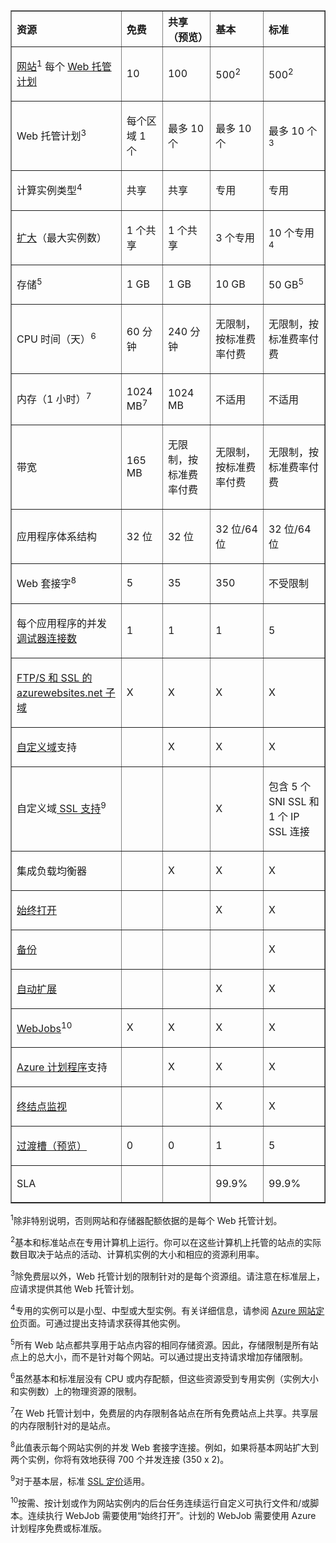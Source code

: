 <table cellspacing="0" border="1">
<tr>
   <th align="left" valign="middle">资源</th>
   <th align="left" valign="middle">免费</th>
   <th align="left" valign="middle">共享（预览）</th>
   <th align="left" valign="middle">基本</th>
   <th align="left" valign="middle">标准</th>
</tr>
<tr>
   <td valign="middle"><p><a href="http://azure.microsoft.com/documentation/services/web-sites/">网站</a><sup>1</sup> 每个 <a href="http://azure.microsoft.com/documentation/articles/web-sites-web-hosting-plan-overview/">Web 托管计划</a></p></td>
   <td valign="middle"><p>10</p></td>
   <td valign="middle"><p>100</p></td>
   <td valign="middle"><p>500<sup>2</sup></p></td>
   <td valign="middle"><p>500<sup>2</sup></p></td>
</tr>
<tr>
   <td valign="middle"><p>Web 托管计划</a><sup>3</sup></p></td>
   <td valign="middle"><p>每个区域 1 个</p></td>
   <td valign="middle"><p>最多 10 个</p></td>
   <td valign="middle"><p>最多 10 个</p></td>
   <td valign="middle"><p>最多 10 个<sup>3</sup></p></td>
</tr>
<tr>
   <td valign="middle"><p>计算实例类型<sup>4</sup></p></td>
   <td valign="middle"><p>共享</p></td>
   <td valign="middle"><p>共享</p></td>
   <td valign="middle"><p>专用</p></td>
   <td valign="middle"><p>专用</p></td>
</tr>
<tr>
   <td valign="middle"><p><a href="http://azure.microsoft.com/documentation/articles/web-sites-scale/">扩大</a>（最大实例数）</p></td>
   <td valign="middle"><p>1 个共享</p></td>
   <td valign="middle"><p>1 个共享</p></td>
   <td valign="middle"><p>3 个专用</p></td>
   <td valign="middle"><p>10 个专用<sup>4</sup></p></td>
</tr>
<tr>
   <td valign="middle"><p>存储<sup>5</sup></p></td>
   <td valign="middle"><p>1 GB</p></td>
   <td valign="middle"><p>1 GB</p></td>
   <td valign="middle"><p>10 GB</p></td>
   <td valign="middle"><p>50 GB<sup>5</sup></p></td>
</tr>
<tr>
   <td valign="middle"><p>CPU 时间（天）<sup>6</sup></p></td>
   <td valign="middle"><p>60 分钟</p></td>
   <td valign="middle"><p>240 分钟</p></td>
   <td valign="middle"><p>无限制，按标准费率付费</p></td>
   <td valign="middle"><p>无限制，按标准费率付费</p></td>
</tr>
<tr>
   <td valign="middle"><p>内存（1 小时）<sup>7</sup></p></td>
   <td valign="middle"><p>1024 MB<sup>7</sup></p></td>
   <td valign="middle"><p>1024 MB</p></td>
   <td valign="middle"><p>不适用</p></td>
   <td valign="middle"><p>不适用</p></td>
</tr>
<tr>
   <td valign="middle"><p>带宽</p></td>
   <td valign="middle"><p>165 MB</p></td>
   <td valign="middle"><p>无限制，按标准费率付费</p></td>
   <td valign="middle"><p>无限制，按标准费率付费</p></td>
   <td valign="middle"><p>无限制，按标准费率付费</p></td>
</tr><tr>
   <td valign="middle"><p>应用程序体系结构</p></td>
   <td valign="middle"><p>32 位</p></td>
   <td valign="middle"><p>32 位</p></td>
   <td valign="middle"><p>32 位/64 位</p></td>
   <td valign="middle"><p>32 位/64 位</p></td>
</tr>
<tr>
   <td valign="middle"><p>Web 套接字<sup>8</sup></p></td>
   <td valign="middle"><p>5</p></td>
   <td valign="middle"><p>35</p></td>
   <td valign="middle"><p>350</p></td>
   <td valign="middle"><p>不受限制</p></td>
</tr><tr>
   <td valign="middle"><p>每个应用程序的并发<a href="http://azure.microsoft.com/documentation/articles/web-sites-dotnet-troubleshoot-visual-studio/">调试器连接数</a></p></td>
   <td valign="middle"><p>1</p></td>
   <td valign="middle"><p>1</p></td>
   <td valign="middle"><p>1</p></td>
   <td valign="middle"><p>5</p></td>
</tr><tr>
   <td valign="middle"><p><a href="http://azure.microsoft.com/documentation/articles/web-sites-configure-ssl-certificate/">FTP/S 和 SSL 的 azurewebsites.net 子域</a></p></td>
   <td valign="middle"><p>X</p></td>
   <td valign="middle"><p>X</p></td>
   <td valign="middle"><p>X</p></td>
   <td valign="middle"><p>X</p></td>
</tr><tr>
   <td valign="middle"><p><a href="http://azure.microsoft.com/documentation/articles/web-sites-custom-domain-name/">自定义域</a>支持</p></td>
   <td valign="middle"><p></p></td>
   <td valign="middle"><p>X</p></td>
   <td valign="middle"><p>X</p></td>
   <td valign="middle"><p>X</p></td>
</tr><tr>
   <td valign="middle"><p>自定义域<a href="http://azure.microsoft.com/documentation/articles/web-sites-configure-ssl-certificate/"> SSL 支持</a><sup>9</sup></p></td>
   <td valign="middle"><p></p></td>
   <td valign="middle"><p></p></td>
   <td valign="middle"><p>X</p></td>
   <td valign="middle"><p>包含 5 个 SNI SSL 和 1 个 IP SSL 连接</p></td>
</tr><tr>
   <td valign="middle"><p>集成负载均衡器</p></td>
   <td valign="middle"><p></p></td>
   <td valign="middle"><p>X</p></td>
   <td valign="middle"><p>X</p></td>
   <td valign="middle"><p>X</p></td>
</tr><tr>
   <td valign="middle"><p><a href="http://azure.microsoft.com/documentation/articles/web-sites-configure/">始终打开</a></p></td>
   <td valign="middle"><p></p></td>
   <td valign="middle"><p></p></td>
   <td valign="middle"><p>X</p></td>
   <td valign="middle"><p>X</p></td>
</tr>
<tr>
   <td valign="middle"><p><a href="http://azure.microsoft.com/documentation/articles/web-sites-backup/">备份</a></p></td>
   <td valign="middle"><p></p></td>
   <td valign="middle"><p></p></td>
   <td valign="middle"><p></p></td>
   <td valign="middle"><p>X</p></td>
</tr><tr>
   <td valign="middle"><p><a href="http://azure.microsoft.com/documentation/articles/web-sites-scale/">自动扩展</a></p></td>
   <td valign="middle"><p></p></td>
   <td valign="middle"><p></p></td>
   <td valign="middle"><p>X</p></td>
   <td valign="middle"><p>X</p></td>
</tr><tr>
   <td valign="middle"><p><a href="http://azure.microsoft.com/documentation/articles/web-sites-create-web-jobs/">WebJobs</a><sup>10</sup></p></td>
   <td valign="middle"><p>X</p></td>
   <td valign="middle"><p>X</p></td>
   <td valign="middle"><p>X</p></td>
   <td valign="middle"><p>X</p></td>
</tr>
<tr>
   <td valign="middle"><p><a href="http://azure.microsoft.com/services/scheduler/">Azure 计划程序</a>支持</p></td>
   <td valign="middle"><p></p></td>
   <td valign="middle"><p>X</p></td>
   <td valign="middle"><p>X</p></td>
   <td valign="middle"><p>X</p></td>
</tr><tr>
   <td valign="middle"><p><a href="http://azure.microsoft.com/documentation/articles/web-sites-monitor/">终结点监视</a></p></td>
   <td valign="middle"><p></p></td>
   <td valign="middle"><p></p></td>
   <td valign="middle"><p>X</p></td>
   <td valign="middle"><p>X</p></td>
</tr>
<tr>
   <td valign="middle"><p><a href="http://azure.microsoft.com/documentation/articles/web-sites-staged-publishing/">过渡槽（预览）</a></p></td>
   <td valign="middle"><p>0</p></td>
   <td valign="middle"><p>0</p></td>
   <td valign="middle"><p>1</p></td>
   <td valign="middle"><p>5</p></td>
</tr>
<tr>
   <td valign="middle"><p>SLA</p></td>
   <td valign="middle"><p></p></td>
   <td valign="middle"><p></p></td>
   <td valign="middle"><p>99.9%</p></td>
   <td valign="middle"><p>99.9%</p></td>
</tr>
</table>

<sup>1</sup>除非特别说明，否则网站和存储器配额依据的是每个 Web 托管计划。

<sup>2</sup>基本和标准站点在专用计算机上运行。你可以在这些计算机上托管的站点的实际数目取决于站点的活动、计算机实例的大小和相应的资源利用率。

<sup>3</sup>除免费层以外，Web 托管计划的限制针对的是每个资源组。请注意在标准层上，应请求提供其他 Web 托管计划。

<sup>4</sup>专用的实例可以是小型、中型或大型实例。有关详细信息，请参阅 [Azure 网站定价][websitespricing]页面。可通过提出支持请求获得其他实例。

<sup>5</sup>所有 Web 站点都共享用于站点内容的相同存储资源。因此，存储限制是所有站点上的总大小，而不是针对每个网站。可以通过提出支持请求增加存储限制。

<sup>6</sup>虽然基本和标准层没有 CPU 或内存配额，但这些资源受到专用实例（实例大小和实例数）上的物理资源的限制。

<sup>7</sup>在 Web 托管计划中，免费层的内存限制各站点在所有免费站点上共享。共享层的内存限制针对的是站点。

<sup>8</sup>此值表示每个网站实例的并发 Web 套接字连接。例如，如果将基本网站扩大到两个实例，你将有效地获得 700 个并发连接 (350 x 2)。

<sup>9</sup>对于基本层，标准 [SSL 定价][sslpricing]适用。

<sup>10</sup>按需、按计划或作为网站实例内的后台任务连续运行自定义可执行文件和/或脚本。连续执行 WebJob 需要使用“始终打开”。计划的 WebJob 需要使用 Azure 计划程序免费或标准版。

  [websitespricing]: http://azure.microsoft.com/pricing/details/web-sites/
  [sslpricing]: http://azure.microsoft.com/pricing/details/web-sites/#ssl-connections

<!---HONumber=79-->